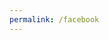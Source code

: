```yaml
---
permalink: /facebook
---
```


<script>window.location.replace('https://facebook.com.br/gabireze');</script>